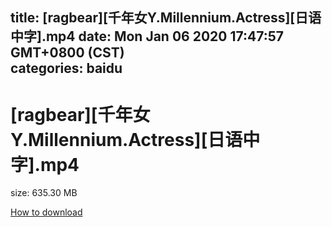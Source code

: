 
title: [ragbear][千年女Y.Millennium.Actress][日语中字].mp4
date: Mon Jan 06 2020 17:47:57 GMT+0800 (CST)    
categories: baidu
---

# [ragbear][千年女Y.Millennium.Actress][日语中字].mp4
size: 635.30 MB
 
 

[How to download](https://bpcam.bemobtrk.com/go/2ceec3aa-1ca2-46d6-b9ff-aaa5c184517c?jno=2762)